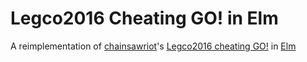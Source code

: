 # Legco2016 Cheating GO! in Elm

A reimplementation of [chainsawriot](https://github.com/chainsawriot)'s [Legco2016 cheating GO!](http://chainsawriot.github.io/legco2016cheating/) in [Elm](http://elm-lang.org)

